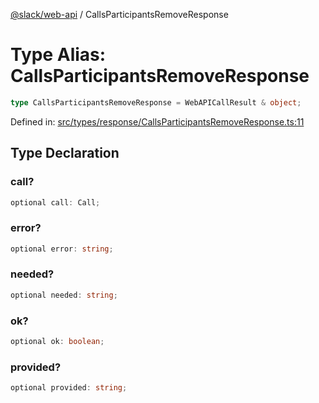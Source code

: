 [@slack/web-api](../index.md) / CallsParticipantsRemoveResponse

# Type Alias: CallsParticipantsRemoveResponse

```ts
type CallsParticipantsRemoveResponse = WebAPICallResult & object;
```

Defined in: [src/types/response/CallsParticipantsRemoveResponse.ts:11](https://github.com/slackapi/node-slack-sdk/blob/main/packages/web-api/src/types/response/CallsParticipantsRemoveResponse.ts#L11)

## Type Declaration

### call?

```ts
optional call: Call;
```

### error?

```ts
optional error: string;
```

### needed?

```ts
optional needed: string;
```

### ok?

```ts
optional ok: boolean;
```

### provided?

```ts
optional provided: string;
```
